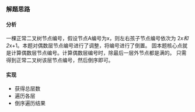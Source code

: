 ### 解题思路

#### 分析
一棵正常二叉树节点编号，假设节点A编号为x，则左右孩子节点编号依次为
2*x和2*x+1。本题对偶数层节点编号进行了调整，将编号进行了倒置。
固本题核心点就是计算偶数层节点编号。计算偶数层编号时，除最后一层外节点都是满的。
只需得到正常二叉树该层节点编号，然后倒序即可。

#### 实现
* 获得总层数
* 遍历各层
* 倒序遍历结果
